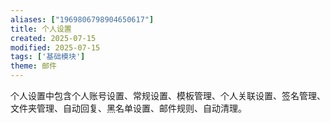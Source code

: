 ```yaml
---
aliases: ["1969806798904650617"]
title: 个人设置
created: 2025-07-15
modified: 2025-07-15
tags: ['基础模块']
theme: 邮件
---
```


个人设置中包含个人账号设置、常规设置、模板管理、个人关联设置、签名管理、文件夹管理、自动回复、黑名单设置、邮件规则、自动清理。